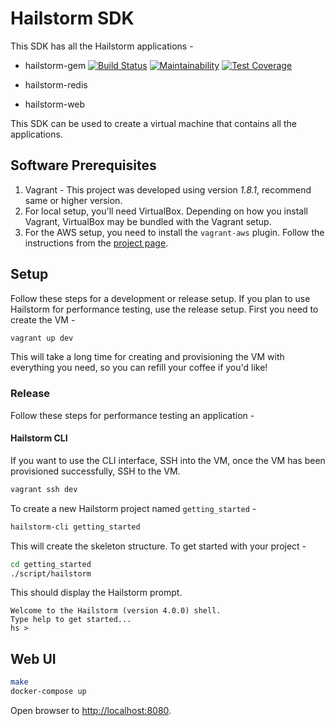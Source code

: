 # Hailstorm SDK



This SDK has all the Hailstorm applications -
* hailstorm-gem 
  [![Build Status](https://travis-ci.org/3pillarlabs/hailstorm-sdk.svg?branch=develop)](https://travis-ci.org/3pillarlabs/hailstorm-sdk)
  [![Maintainability](https://api.codeclimate.com/v1/badges/f6dc4763071d01bcd14e/maintainability)](https://codeclimate.com/github/3pillarlabs/hailstorm-sdk/maintainability)
  [![Test Coverage](https://api.codeclimate.com/v1/badges/f6dc4763071d01bcd14e/test_coverage)](https://codeclimate.com/github/3pillarlabs/hailstorm-sdk/test_coverage)
  
* hailstorm-redis

* hailstorm-web

This SDK can be used to create a virtual machine that contains all the applications.

## Software Prerequisites

1. Vagrant - This project was developed using version _1.8.1_, recommend same or higher version.
1. For local setup, you'll need VirtualBox. Depending on how you install Vagrant, VirtualBox may be bundled with the Vagrant setup.
1. For the AWS setup, you need to install the ``vagrant-aws`` plugin. Follow the instructions from the [project page](https://github.com/mitchellh/vagrant-aws).

## Setup
Follow these steps for a development or release setup. If you plan to use Hailstorm for performance testing, use the release setup. First you need to create the VM -
```bash
vagrant up dev
```
This will take a long time for creating and provisioning the VM with everything you need, so you can refill your coffee if you'd like!

### Release
Follow these steps for performance testing an application -

#### Hailstorm CLI

If you want to use the CLI interface, SSH into the VM, once the VM has been provisioned successfully, SSH to the VM.
```bash
vagrant ssh dev
```

To create a new Hailstorm project named ``getting_started`` -
```bash
hailstorm-cli getting_started
```

This will create the skeleton structure. To get started with your project -
```bash
cd getting_started
./script/hailstorm
```
This should display the Hailstorm prompt.
```
Welcome to the Hailstorm (version 4.0.0) shell.
Type help to get started...
hs >
```

## Web UI

```bash
make
docker-compose up
```

Open browser to [http://localhost:8080](http://localhost:8080).


